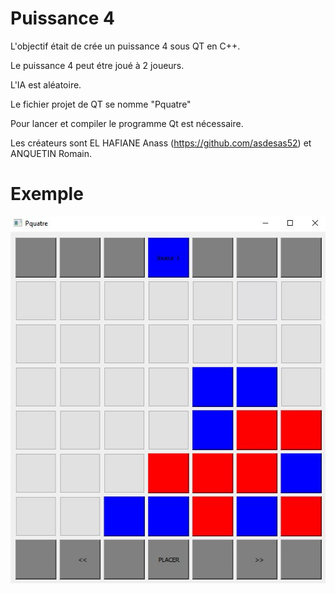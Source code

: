 # Puissance 4

L'objectif était de crée un puissance 4 sous QT en C++.

Le puissance 4 peut étre joué à 2 joueurs.

L'IA est aléatoire.

Le fichier projet de QT se nomme "Pquatre"

Pour lancer et compiler le programme Qt est nécessaire.

Les créateurs sont EL HAFIANE Anass (https://github.com/asdesas52) et ANQUETIN Romain.


# Exemple
![Alt text](/P4image.jpg?raw=true "Exemple de partie")
